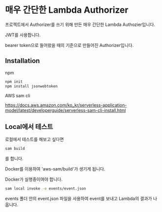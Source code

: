 # 매우 간단한 Lambda Authorizer

프로젝트에서 Authorizer를 쓰기 위해 만든 매우 간단한 Lambda Authozier입니다.

JWT를 사용합니다.

bearer token으로 들어왔을 때의 기준으로 만들어진 Authorizer입니다.

## Installation
npm

```bash
npm init
npm install jsonwebtoken
```
AWS sam cli

https://docs.aws.amazon.com/ko_kr/serverless-application-model/latest/developerguide/serverless-sam-cli-install.html
## Local에서 테스트
로컬에서 테스트를 해보고 싶다면 
```bash
sam build
```
를 합니다.

Docker를 이용하여 'aws-sam/build'가 생기게 됩니다.

Docker가 실행중이여야 합니다.

```bash
sam local invoke -e events/event.json
```
events 폴더 안의 event.json 파일을 사용하여 event를 보내고 Lambda의 결과가 나옵니다.
